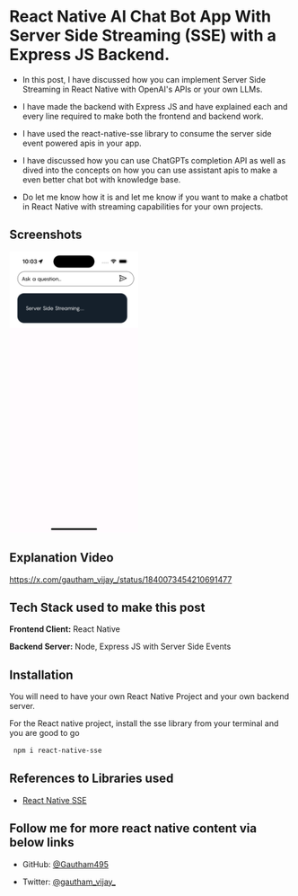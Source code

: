 
# React Native AI Chat Bot App With Server Side Streaming (SSE) with a Express JS Backend.

- In this post, I have discussed how you can implement Server Side Streaming in React Native with OpenAI's APIs or your own LLMs.

- I have made the backend with Express JS and have explained each and every line required to make both the frontend and backend work.

- I have used the react-native-sse library to consume the server side event powered apis in your app.

- I have discussed how you can use ChatGPTs completion API as well as dived into the concepts on how you can use assistant apis to make a even better chat bot with knowledge base.

- Do let me know how it is and let me know if you want to make a chatbot in React Native with streaming capabilities for your own projects.

## Screenshots

<img src="https://github.com/Gautham495/React-Native-AI-Chat-Bot/blob/main/Demo.png" width="230" height="500" />

## Explanation Video

https://x.com/gautham_vijay_/status/1840073454210691477

## Tech Stack used to make this post

**Frontend Client:** React Native

**Backend Server:** Node, Express JS with Server Side Events

## Installation

You will need to have your own React Native Project and your own backend server.

For the React native project, install the sse library from your terminal and you are good to go

```bash
 npm i react-native-sse
```
    
    
## References to Libraries used

 - [React Native SSE](https://www.npmjs.com/package/react-native-sse)


## Follow me for more react native content via below links

- GitHub: [@Gautham495](https://www.github.com/Gautham495)

- Twitter: [@gautham_vijay_](https://x.com/gautham_vijay_)


